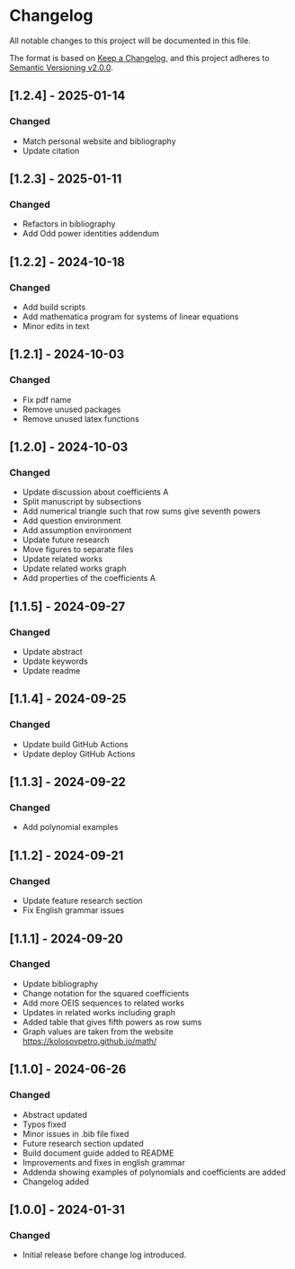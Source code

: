 # Changelog

All notable changes to this project will be documented in this file.

The format is based on [Keep a Changelog](https://keepachangelog.com/en/1.0.0/),
and this project adheres to [Semantic Versioning v2.0.0](https://semver.org/spec/v2.0.0.html).

## [1.2.4] - 2025-01-14

### Changed

- Match personal website and bibliography
- Update citation

## [1.2.3] - 2025-01-11

### Changed

- Refactors in bibliography
- Add Odd power identities addendum

## [1.2.2] - 2024-10-18

### Changed

- Add build scripts
- Add mathematica program for systems of linear equations
- Minor edits in text

## [1.2.1] - 2024-10-03

### Changed

- Fix pdf name
- Remove unused packages
- Remove unused latex functions

## [1.2.0] - 2024-10-03

### Changed

- Update discussion about coefficients A
- Split manuscript by subsections
- Add numerical triangle such that row sums give seventh powers
- Add question environment
- Add assumption environment
- Update future research
- Move figures to separate files
- Update related works
- Update related works graph
- Add properties of the coefficients A

## [1.1.5] - 2024-09-27

### Changed

- Update abstract
- Update keywords
- Update readme

## [1.1.4] - 2024-09-25

### Changed

- Update build GitHub Actions
- Update deploy GitHub Actions

## [1.1.3] - 2024-09-22

### Changed

- Add polynomial examples

## [1.1.2] - 2024-09-21

### Changed

- Update feature research section
- Fix English grammar issues

## [1.1.1] - 2024-09-20

### Changed

- Update bibliography
- Change notation for the squared coefficients
- Add more OEIS sequences to related works
- Updates in related works including graph
- Added table that gives fifth powers as row sums
- Graph values are taken from the website https://kolosovpetro.github.io/math/

## [1.1.0] - 2024-06-26

### Changed

- Abstract updated
- Typos fixed
- Minor issues in .bib file fixed
- Future research section updated
- Build document guide added to README
- Improvements and fixes in english grammar
- Addenda showing examples of polynomials and coefficients are added
- Changelog added

## [1.0.0] - 2024-01-31

### Changed

- Initial release before change log introduced.
